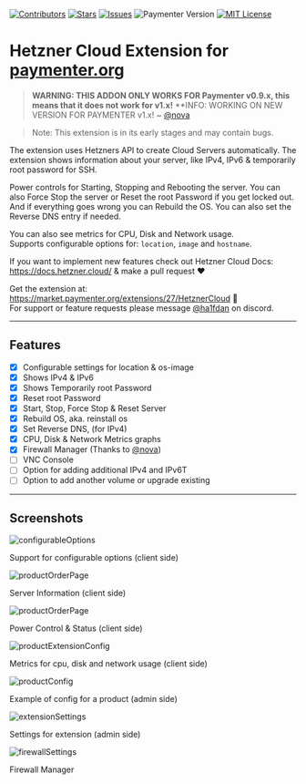 [![Contributors][contributors-shield]][contributors-url]
[![Stars][stars-shield]][stars-url]
[![Issues][issues-shield]][issues-url]
![Paymenter Version][version-shield]
[![MIT License][license-shield]][license-url]

# Hetzner Cloud Extension for [paymenter.org](https://github.com/Paymenter/Paymenter)

> **WARNING: THIS ADDON ONLY WORKS FOR Paymenter v0.9.x, this means that it does not work for v1.x!**
> **INFO: WORKING ON NEW VERSION FOR PAYMENTER v1.x! ~ [@nova](https://github.com/404nova)

> Note: This extension is in its early stages and may contain bugs.

The extension uses Hetzners API to create Cloud Servers automatically.  The extension shows information about your server, like IPv4, IPv6 & temporarily root password for SSH.

Power controls for Starting, Stopping and Rebooting the server. You can also Force Stop the server or Reset the root Password if you get locked out. And if everything goes wrong you can Rebuild the OS. You can also set the Reverse DNS entry if needed.

You can also see metrics for CPU, Disk and Network usage.
<br/>Supports configurable options for: `location`, `image` and `hostname`.

If you want to implement new features check out Hetzner Cloud Docs: https://docs.hetzner.cloud/ & make a pull request ❤️

Get the extension at: https://market.paymenter.org/extensions/27/HetznerCloud 🎉
<br/>For support or feature requests please message [@ha1fdan](https://ha1fdan.xyz/discord) on discord.

---

## Features
- [x] Configurable settings for location & os-image
- [x] Shows IPv4 & IPv6
- [x] Shows Temporarily root Password
- [x] Reset root Password
- [x] Start, Stop, Force Stop & Reset Server
- [x] Rebuild OS, aka. reinstall os
- [x] Set Reverse DNS, (for IPv4)
- [x] CPU, Disk & Network Metrics graphs
- [x] Firewall Manager (Thanks to [@nova](https://github.com/404nova)) 
- [ ] VNC Console
- [ ] Option for adding additional IPv4 and IPv6T
- [ ] Option to add another volume or upgrade existing

---

## Screenshots
![configurableOptions](https://ha1fdan.xyz/HetznerCloudExtension/1.png)
<p>Support for configurable options (client side)</p>

![productOrderPage](https://ha1fdan.xyz/HetznerCloudExtension/2.png)
<p>Server Information (client side)</p>

![productOrderPage](https://ha1fdan.xyz/HetznerCloudExtension/3.png)
<p>Power Control & Status (client side)</p>

![productExtensionConfig](https://ha1fdan.xyz/HetznerCloudExtension/4.png)
<p>Metrics for cpu, disk and network usage (client side)</p>

![productConfig](https://ha1fdan.xyz/HetznerCloudExtension/5.png)
<p>Example of config for a product (admin side)</p>

![extensionSettings](https://ha1fdan.xyz/HetznerCloudExtension/6.png)
<p>Settings for extension (admin side)</p>

![firewallSettings](https://ha1fdan.xyz/HetznerCloudExtension/firewall.png)
<p>Firewall Manager</p>


[contributors-shield]: https://img.shields.io/github/contributors/ha1fdan/HetznerCloudExtension.svg?style=for-the-badge
[contributors-url]: https://github.com/ha1fdan/HetznerCloudExtension/graphs/contributors
[stars-shield]: https://img.shields.io/github/stars/ha1fdan/HetznerCloudExtension.svg?style=for-the-badge
[version-shield]: https://img.shields.io/badge/Paymenter_version-v0.9.x-blue?style=for-the-badge

[stars-url]: https://github.com/ha1fdan/HetznerCloudExtension/stargazers
[issues-shield]: https://img.shields.io/github/issues/ha1fdan/HetznerCloudExtension.svg?style=for-the-badge
[issues-url]: https://github.com/ha1fdan/HetznerCloudExtension/issues
[license-shield]: https://img.shields.io/github/license/ha1fdan/HetznerCloudExtension.svg?style=for-the-badge
[license-url]: https://github.com/ha1fdan/HetznerCloudExtension/blob/master/LICENSE

